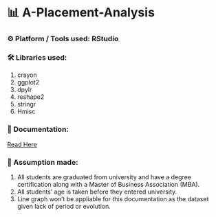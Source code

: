 # 📊 A-Placement-Analysis
### ⚙️ Platform / Tools used: RStudio

### 🛠 Libraries used: 
1. crayon
2. ggplot2
3. dpylr
4. reshape2
5. stringr
6. Hmisc

### 📂 Documentation: 
[Read Here](https://github.com/NightfuryEquinn/A-Placement-Analysis/blob/main/PFDA%20Individual%20Assignment%20-%20Placement%20Analysis%20Documentation%20-%20Yip%20Zi%20Xian%20TP059963.pdf)


### 📌 Assumption made:
1. All students are graduated from university and have a degree certification along with a Master of Business Association (MBA).
2. All students’ age is taken before they entered university.
3. Line graph won’t be appliable for this documentation as the dataset given lack of period or evolution.
